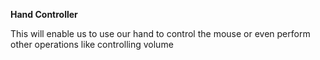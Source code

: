 **Hand Controller**

This will enable us to use our hand to control the mouse or even perform other operations like controlling volume
